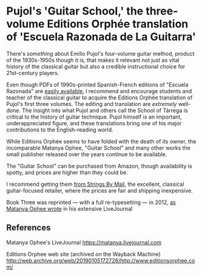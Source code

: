 # Pujol's 'Guitar School,' the three-volume Editions Orphée translation of 'Escuela Razonada de La Guitarra'

There's *something* about Emilio Pujol's four-volume guitar method, product of the 1930s-1950s though it is, that makes it relevant not just as vital history of the classical guitar but also a credible instructional choice for 21st-century players.

Even though PDFs of 1990s-printed Spanish-French editions of "Escuela Razonada" are [easily available](http://biblio.upmx.mx/library/index.php?title=310329&lang=es&query=@title=Special:GSMSearchPage@process=@titulo=@autor=pujol@keywords=@material=@ubicacion=@sortby=sorttitle@mode=&recnum=14&mode=), I recommend and encourage students and teacher of the classical guitar to acquire the Editions Orphée translation of Pujol's first three volumes. The editing and translation are *extremely* well-done. The insight into what Pujol and others call the School of Tárrega is critical to the history of guitar technique. Pujol himself is an important, underappreciated figure, and these translations bring one of his major contributions to the English-reading world.

While Editions Orphée seems to have folded with the death of its owner, the incomparable Matanya Ophee, "Guitar School" and many other works the small publisher released over the years continue to be available.

The "Guitar School" can be purchased from Amazon, though availability is spotty, and prices are higher than they could be.

I recommend getting them [from Strings By Mail](https://www.stringsbymail.com/sheet-music-3/classical-guitar-168/methods-etudes-1483/m-r-1517/pujol-emilio-1527/), the excellent, classical guitar-focused retailer, where the prices are fair and shipping inexpensive.

Book Three was reprinted — with a full re-typesetting — in 2012, [as Matanya Ophee wrote](https://matanya.livejournal.com/123740.html) in his extensive LiveJournal

## References

Matanya Ophee's LiveJournal <https://matanya.livejournal.com>

Editions Orphee web site (archived on the Wayback Machine) <http://web.archive.org/web/20190105172726/http://www.editionsorphee.com/>
